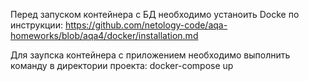 Перед запуском контейнера с БД необходимо устаноить Docke по инструкции:
https://github.com/netology-code/aqa-homeworks/blob/aqa4/docker/installation.md

Для заупска контейнера с приложением необходимо выполнить команду в директории проекта:
 docker-compose up 